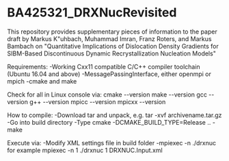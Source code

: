 # BA425321_DRXNucRevisited
This repository provides supplementary pieces of information to the paper draft by Markus K\"uhbach, Muhammad Imran, Franz Roters, and Markus Bambach on
"Quantitative Implications of Dislocation Density Gradients for SIBM-Based Discontinuous Dynamic Recrystallization Nucleation Models"

Requirements:
-Working Cxx11 compatible C/C++ compiler toolchain (Ubuntu 16.04 and above)
-MessagePassingInterface, either openmpi or mpich
-cmake and make

Check for all in Linux console via:
 cmake --version
 make --version
 gcc --version
 g++ --version
 mpicc --version
 mpicxx --version

How to compile:
-Download tar and unpack, e.g. tar -xvf archivename.tar.gz
-Go into build directory
-Type cmake -DCMAKE_BUILD_TYPE=Release ..
-make

Execute via:
-Modify XML settings file in build folder
-mpiexec -n <nprocesses> ./drxnuc <UnsignedInteger> <NameOfXMLSettingsFile> for example
 mpiexec -n 1 ./drxnuc 1 DRXNUC.Input.xml

